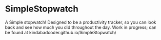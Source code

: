 # SimpleStopwatch

A Simple stopwatch! Designed to be a productivity tracker, so you can look back and see how much you did throughout the day. Work in progress; can be found at kindabadcoder.github.io/SimpleStopwatch/
